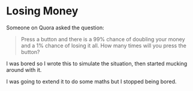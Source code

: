 # Losing Money

Someone on Quora asked the question:
> Press a button and there is a 99% chance of doubling your money
> and a 1% chance of losing it all. 
> How many times will you press the button?
    
I was bored so I wrote this to simulate the situation, 
then started mucking around with it. 

I was going to extend it to do some maths but I stopped being bored.